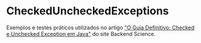 # CheckedUncheckedExceptions

Exemplos e testes práticos utilizados no artigo ["O Guia Definitivo: Checked e Unchecked Exception em Java"](https://javaacademy.dev/checked-e-unchecked-exceptions-em-java/ "Checked e Unchecked Exception em Java") do site Backend Science.
